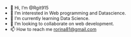 - 👋 Hi, I’m @Rgit915
- 👀 I’m interested in Web programming and Datascience.
- 🌱 I’m currently learning Data Science.
- 💞️ I’m looking to collaborate on web development.
- 📫 How to reach me rorina81@gmail.com

<!---
Rgit915/Rgit915 is a ✨ special ✨ repository because its `README.md` (this file) appears on your GitHub profile.
You can click the Preview link to take a look at your changes.
--->
